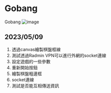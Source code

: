 # Gobang
Gobang
![image](https://github.com/kerong2002/Gobang/assets/70834651/868b56a4-cb5f-433e-8443-04542f4838b9)

## 2023/05/09 
1. 透過canvas繪製棋盤框線
2. 測試透過Radmin VPN可以進行外網的socket連線
3. 設定遊戲的一些參數
4. 重新開始按鈕
5. 繪製棋盤粗邊框
6. socket連線
7. 測試是否能互相傳送資訊
